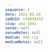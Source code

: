 ```yaml
---
sequence: 1
date: 2021-02-24
imdbId: tt0034333
slug: uma-1941
venue: null
venueNotes: null
medium: VHS-rip
mediumNotes: null
---
```



